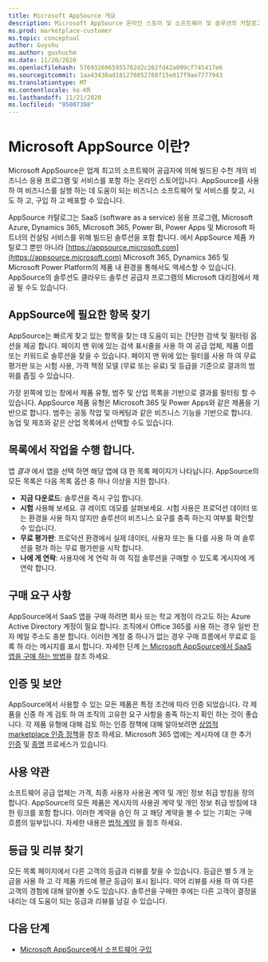```yaml
---
title: Microsoft AppSource 개요
description: Microsoft AppSource 온라인 스토어 및 소프트웨어 및 솔루션의 카탈로그를 찾고 확장 하는 방법에 대해 알아봅니다.
ms.prod: marketplace-customer
ms.topic: conceptual
author: Guyshu
ms.author: gushuchm
ms.date: 11/20/2020
ms.openlocfilehash: 5769326965955762d2c262fd42a099cf745417e6
ms.sourcegitcommit: 1aa43438ad181278052788f15e017f9ae7777943
ms.translationtype: MT
ms.contentlocale: ko-KR
ms.lasthandoff: 11/21/2020
ms.locfileid: "95007398"
---
```

# <a name="what-is-microsoft-appsource"></a>Microsoft AppSource 이란?

Microsoft AppSource은 업계 최고의 소프트웨어 공급자에 의해 빌드된 수천 개의 비즈니스 응용 프로그램 및 서비스를 포함 하는 온라인 스토어입니다. AppSource를 사용 하 여 비즈니스를 실행 하는 데 도움이 되는 비즈니스 소프트웨어 및 서비스를 찾고, 시도 하 고, 구입 하 고 배포할 수 있습니다.

AppSource 카탈로그는 SaaS (software as a service) 응용 프로그램, Microsoft Azure, Dynamics 365, Microsoft 365, Power BI, Power Apps 및 Microsoft 파트너의 컨설팅 서비스를 위해 빌드된 솔루션을 포함 합니다. 에서 AppSource 제품 카탈로그 뿐만 아니라 [https://appsource.microsoft.com](https://appsource.microsoft.com) Microsoft 365, Dynamics 365 및 Microsoft Power Platform의 제품 내 환경을 통해서도 액세스할 수 있습니다. AppSource의 솔루션도 클라우드 솔루션 공급자 프로그램의 Microsoft 대리점에서 제공 될 수도 있습니다.

## <a name="find-what-you-need-on-appsource"></a>AppSource에 필요한 항목 찾기

AppSource는 빠르게 찾고 있는 항목을 찾는 데 도움이 되는 간단한 검색 및 필터링 옵션을 제공 합니다. 페이지 맨 위에 있는 검색 표시줄을 사용 하 여 공급 업체, 제품 이름 또는 키워드로 솔루션을 찾을 수 있습니다. 페이지 맨 위에 있는 필터를 사용 하 여 무료 평가판 또는 시험 사용, 가격 책정 모델 (무료 또는 유료) 및 등급을 기준으로 결과의 범위를 좁힐 수 있습니다.

가장 왼쪽에 있는 창에서 제품 유형, 범주 및 산업 목록을 기반으로 결과를 필터링 할 수 있습니다. AppSource 제품 유형은 Microsoft 365 및 Power Apps와 같은 제품을 기반으로 합니다. 범주는 공동 작업 및 마케팅과 같은 비즈니스 기능을 기반으로 합니다. 농업 및 제조와 같은 산업 목록에서 선택할 수도 있습니다.

## <a name="take-action-on-a-listing"></a>목록에서 작업을 수행 합니다.

앱 _결과_ 에서 앱을 선택 하면 해당 앱에 대 한 목록 페이지가 나타납니다. AppSource의 모든 목록은 다음 목록 옵션 중 하나 이상을 지원 합니다.

- **지금 다운로드**: 솔루션을 즉시 구입 합니다.
- **시험** 사용해 보세요. 큐 레이트 데모를 살펴보세요. 시험 사용은 프로덕션 데이터 또는 환경을 사용 하지 않지만 솔루션이 비즈니스 요구를 충족 하는지 여부를 확인할 수 있습니다.
- **무료 평가판**: 프로덕션 환경에서 실제 데이터, 사용자 또는 둘 다를 사용 하 여 솔루션을 평가 하는 무료 평가판을 시작 합니다.
- **나에 게 연락**: 사용자에 게 연락 하 여 직접 솔루션을 구매할 수 있도록 게시자에 게 연락 합니다.

## <a name="purchasing-requirements"></a>구매 요구 사항

AppSource에서 SaaS 앱을 구매 하려면 회사 또는 학교 계정이 라고도 하는 Azure Active Directory 계정이 필요 합니다. 조직에서 Office 365를 사용 하는 경우 일반 전자 메일 주소도 충분 합니다. 이러한 계정 중 하나가 없는 경우 구매 흐름에서 무료로 등록 하 라는 메시지를 표시 합니다. 자세한 단계 [는 Microsoft AppSource에서 SaaS 앱을 구매 하는 방법](purchase-software-appsource.md)을 참조 하세요.

## <a name="certification-and-security"></a>인증 및 보안

AppSource에서 사용할 수 있는 모든 제품은 특정 조건에 따라 인증 되었습니다. 각 제품을 신중 하 게 검토 하 여 조직의 고유한 요구 사항을 충족 하는지 확인 하는 것이 좋습니다. 각 제품 유형에 대해 검토 하는 인증 정책에 대해 알아보려면 [상업적 marketplace 인증 정책](/legal/marketplace/certification-policies)을 참조 하세요. Microsoft 365 앱에는 게시자에 대 한 추가 [인증](/microsoft-365-app-certification/docs/enterprise-app-certification-guide) 및 [증명](/microsoft-365-app-certification/docs/enterprise-app-attestation-guide) 프로세스가 있습니다.

## <a name="terms-and-conditions"></a>사용 약관

소프트웨어 공급 업체는 가격, 최종 사용자 사용권 계약 및 개인 정보 취급 방침을 정의 합니다. AppSource의 모든 제품은 게시자의 사용권 계약 및 개인 정보 취급 방침에 대 한 링크를 포함 합니다. 이러한 계약을 승인 하 고 해당 계약을 볼 수 있는 기회는 구매 흐름의 일부입니다. 자세한 내용은 [법적 계약](legal-contracts.md) 을 참조 하세요.

## <a name="find-ratings-and-reviews"></a>등급 및 리뷰 찾기

모든 목록 페이지에서 다른 고객의 등급과 리뷰를 찾을 수 있습니다. 등급은 별 5 개 눈금을 사용 하 고 각 제품 카드에 평균 등급이 표시 됩니다. 약어 리뷰를 사용 하 여 다른 고객의 경험에 대해 알아볼 수도 있습니다. 솔루션을 구매한 후에는 다른 고객이 결정을 내리는 데 도움이 되는 등급과 리뷰를 남길 수 있습니다.

## <a name="next-steps"></a>다음 단계

- [Microsoft AppSource에서 소프트웨어 구입](purchase-software-appsource.md)
